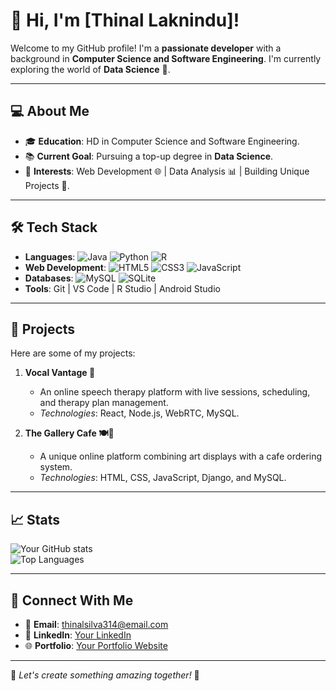 # 👋 Hi, I'm [Thinal Laknindu]!

Welcome to my GitHub profile! I'm a **passionate developer** with a background in **Computer Science and Software Engineering**. I'm currently exploring the world of **Data Science** 🌟.

---

## 💻 About Me  
- 🎓 **Education**: HD in Computer Science and Software Engineering.  
- 📚 **Current Goal**: Pursuing a top-up degree in **Data Science**.  
- 🎯 **Interests**: Web Development 🌐 | Data Analysis 📊 | Building Unique Projects 🚀.

---

## 🛠️ Tech Stack  
- **Languages**: ![Java](https://img.shields.io/badge/Java-ED8B00?style=flat&logo=openjdk&logoColor=white) ![Python](https://img.shields.io/badge/Python-3776AB?style=flat&logo=python&logoColor=white) ![R](https://img.shields.io/badge/R-276DC3?style=flat&logo=r&logoColor=white)  
- **Web Development**: ![HTML5](https://img.shields.io/badge/HTML5-E34F26?style=flat&logo=html5&logoColor=white) ![CSS3](https://img.shields.io/badge/CSS3-1572B6?style=flat&logo=css3&logoColor=white) ![JavaScript](https://img.shields.io/badge/JavaScript-323330?style=flat&logo=javascript&logoColor=F7DF1E)  
- **Databases**: ![MySQL](https://img.shields.io/badge/MySQL-00000F?style=flat&logo=mysql&logoColor=white) ![SQLite](https://img.shields.io/badge/SQLite-07405E?style=flat&logo=sqlite&logoColor=white)  
- **Tools**: Git | VS Code | R Studio | Android Studio  

---

## 🚀 Projects  
Here are some of my projects:  
1. **Vocal Vantage 🎤**  
   - An online speech therapy platform with live sessions, scheduling, and therapy plan management.  
   - *Technologies*: React, Node.js, WebRTC, MySQL.  

2. **The Gallery Cafe 🍽️🎨**  
   - A unique online platform combining art displays with a cafe ordering system.  
   - *Technologies*: HTML, CSS, JavaScript, Django, and MySQL.

---

## 📈 Stats  
![Your GitHub stats](https://github-readme-stats.vercel.app/api?username=Thinal03&show_icons=true&theme=radical)  
![Top Languages](https://github-readme-stats.vercel.app/api/top-langs/?username=Thinal03&layout=compact&theme=radical)

---

## 🔗 Connect With Me  
- 📧 **Email**: [thinalsilva314@email.com](mailto:thinalsilva314@email.com)  
- 💼 **LinkedIn**: [Your LinkedIn](https://linkedin.com/in/yourusername)  
- 🌐 **Portfolio**: [Your Portfolio Website](https://yourwebsite.com)

---

🚀 *Let's create something amazing together!* 🌟
